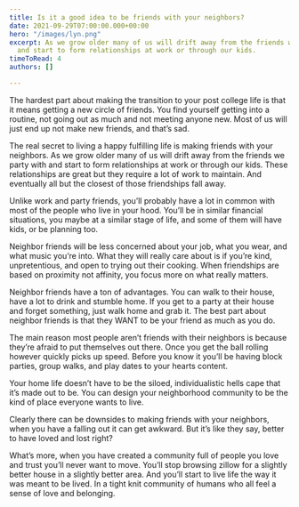 ```yaml
---
title: Is it a good idea to be friends with your neighbors?
date: 2021-09-29T07:00:00.000+00:00
hero: "/images/lyn.png"
excerpt: As we grow older many of us will drift away from the friends we party with
  and start to form relationships at work or through our kids.
timeToRead: 4
authors: []

---
```

The hardest part about making the transition to your post college life is that it means getting a new circle of friends. You find yourself getting into a routine, not going out as much and not meeting anyone new. Most of us will  just end up not make new friends, and that’s sad. 

The real secret to living a happy fulfilling life is making friends with your neighbors. As we grow older many of us will drift away from the friends we party with and start to form relationships at work or through our kids. These relationships are great but they require a lot of work to maintain. And eventually all but the closest of those friendships fall away.

Unlike work and party friends, you’ll probably have a lot in common with most of the people who live in your hood. You’ll be in similar financial situations, you maybe at a similar stage of life, and some of them will have kids, or be planning too.

Neighbor friends will be less concerned about your job, what you wear, and what music you’re into. What they will really care about is if you’re kind, unpretentious, and open to trying out their cooking. When friendships are based on proximity not affinity, you focus more on what really matters.

  
Neighbor friends have a ton of advantages. You can walk to their house, have a lot to drink and stumble home. If you get to a party at their house and forget something, just walk home and grab it. The best part about neighbor friends is that they WANT to be your friend as much as you do.

The main reason most people aren’t friends with their neighbors is because they’re afraid to put themselves out there. Once you get the ball rolling however quickly picks up speed. Before you know it you’ll be having block parties, group walks, and play dates to your hearts content.

Your home life doesn’t have to be the siloed, individualistic hells cape that it’s made out to be. You can design your neighborhood community to be the kind of place everyone wants to live.

Clearly there can be downsides to making friends with your neighbors, when you have a falling out it can get awkward. But it’s like they say, better to have loved and lost right? 

What’s more, when you have created a community full of people you love and trust you’ll never want to move. You’ll stop browsing zillow for a slightly better house in a slightly better area. And you’ll start to live life the way it was meant to be lived. In a tight knit community of humans who all feel a sense of love and belonging.